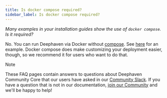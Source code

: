```yaml
---
title: Is docker compose required?
sidebar_label: Is docker compose required?
---
```


<em>Many examples in your installation guides show the use of `docker compose`. Is it required?</em>

<p></p>

No. You can run Deephaven via Docker without [compose](https://docs.docker.com/compose/). See [here](../../tutorials/docker-install.md#the-simplest-possible-installation) for an example. Docker compose does make customizing your deployment easier, though, so we recommend it for users who want to do that.

> [!NOTE]
> These FAQ pages contain answers to questions about Deephaven Community Core that our users have asked in our [Community Slack](/slack). If you have a question that is not in our documentation, [join our Community](/slack) and we'll be happy to help!
